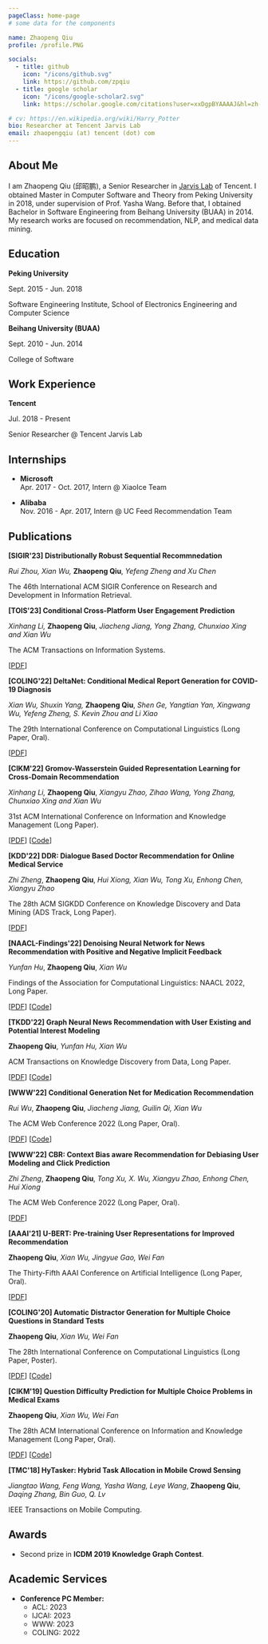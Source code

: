 ```yaml
---
pageClass: home-page
# some data for the components

name: Zhaopeng Qiu
profile: /profile.PNG

socials:
  - title: github
    icon: "/icons/github.svg"
    link: https://github.com/zpqiu
  - title: google scholar
    icon: "/icons/google-scholar2.svg"
    link: https://scholar.google.com/citations?user=xxDgpBYAAAAJ&hl=zh-CN

# cv: https://en.wikipedia.org/wiki/Harry_Potter
bio: Researcher at Tencent Jarvis Lab
email: zhaopengqiu (at) tencent (dot) com
---
```


<ProfileSection :frontmatter="$page.frontmatter" />

## About Me

I am Zhaopeng Qiu (邱昭鹏), a Senior Researcher in [Jarvis Lab](https://jarvislab.tencent.com/) of Tencent. I obtained Master in Computer Software and Theory from Peking University in 2018, under supervision of Prof. Yasha Wang. Before that, I obtained Bachelor in Software Engineering from Beihang University (BUAA) in 2014. My research works are focused on recommendation, NLP, and medical data mining.


<!-- ## News

- [Sept 1991] Attended Hogwarts
- [July 1980] Born in Godric's Hollow, West Country, England, Great Britain -->


## Education


<ExpCard hideBorder=true image="/projects/pku.png">

  **Peking University**

  Sept. 2015 - Jun. 2018
  
  Software Engineering Institute, School of Electronics Engineering and Computer Science

</ExpCard>

<ExpCard hideBorder=true image="/projects/buaa.png">

  **Beihang University (BUAA)**

  Sept. 2010 - Jun. 2014
  
  College of Software

</ExpCard>

## Work Experience

<ExpCard hideBorder=true image="/projects/Tencent.png">

  **Tencent**

  Jul. 2018 - Present
  
  Senior Researcher @ Tencent Jarvis Lab

</ExpCard>

## Internships

- **Microsoft** <br/>
Apr. 2017 - Oct. 2017, Intern @ XiaoIce Team

- **Alibaba** <br/>
Nov. 2016 - Apr. 2017, Intern @ UC Feed Recommendation Team

## Publications


<!-- [→ Full list](/projects/) -->

<ProjectCard hideBorder=true>

  **[SIGIR'23] Distributionally Robust Sequential Recommnedation**

  *Rui Zhou, Xian Wu,* **Zhaopeng Qiu**, *Yefeng Zheng and Xu Chen*
  
  The 46th International ACM SIGIR Conference on Research and Development in Information Retrieval.

  <!-- [[PDF](https://aclanthology.org/2022.coling-1.261.pdf)] -->
</ProjectCard>

<ProjectCard hideBorder=true>

  **[TOIS'23] Conditional Cross-Platform User Engagement Prediction**

  *Xinhang Li,* **Zhaopeng Qiu**, *Jiacheng Jiang, Yong Zhang, Chunxiao Xing and Xian Wu*
  
  The ACM Transactions on Information Systems.

  [[PDF](https://dl.acm.org/doi/pdf/10.1145/3589226)]
</ProjectCard>


<ProjectCard hideBorder=true>

  **[COLING'22] DeltaNet: Conditional Medical Report Generation for COVID-19 Diagnosis**

  *Xian Wu, Shuxin Yang,* **Zhaopeng Qiu**, *Shen Ge, Yangtian Yan, Xingwang Wu, Yefeng Zheng, S. Kevin Zhou and Li Xiao*
  
  The 29th International Conference on Computational Linguistics (Long Paper, Oral).

  [[PDF](https://aclanthology.org/2022.coling-1.261.pdf)]
</ProjectCard>

<ProjectCard hideBorder=true>

  **[CIKM'22] Gromov-Wasserstein Guided Representation Learning for Cross-Domain Recommendation**
  
  *Xinhang Li,* **Zhaopeng Qiu**, *Xiangyu Zhao, Zihao Wang, Yong Zhang, Chunxiao Xing and Xian Wu*

  31st ACM International Conference on Information and Knowledge Management (Long Paper).

  [[PDF](https://dl.acm.org/doi/pdf/10.1145/3511808.3557338)] [[Code](https://github.com/HestiaSky/GWCDR)]
</ProjectCard>

<ProjectCard hideBorder=true>

  **[KDD'22] DDR: Dialogue Based Doctor Recommendation for Online Medical Service**
  
  *Zhi Zheng*, **Zhaopeng Qiu**, *Hui Xiong, Xian Wu, Tong Xu, Enhong Chen, Xiangyu Zhao*

  The 28th ACM SIGKDD Conference on Knowledge Discovery and Data Mining (ADS Track, Long Paper).

  [[PDF](https://doi.org/10.1145/3534678.3539201)]

</ProjectCard>

<ProjectCard hideBorder=true>

  **[NAACL-Findings'22] Denoising Neural Network for News Recommendation with Positive and Negative Implicit Feedback**
  
  *Yunfan Hu*, **Zhaopeng Qiu**, *Xian Wu*

  Findings of the Association for Computational Linguistics: NAACL 2022, Long Paper.

  [[PDF](https://arxiv.org/pdf/2204.04397.pdf)] [[Code](https://github.com/chungdz/DRPN)]

</ProjectCard>

<ProjectCard hideBorder=true>

  **[TKDD'22] Graph Neural News Recommendation with User Existing and Potential Interest Modeling**
  
  **Zhaopeng Qiu**, *Yunfan Hu, Xian Wu*

  ACM Transactions on Knowledge Discovery from Data, Long Paper.

  [[PDF](https://doi.org/10.1145/3511708)] [[Code](https://github.com/zpqiu/GREP)]

</ProjectCard>

<ProjectCard hideBorder=true>

  **[WWW'22] Conditional Generation Net for Medication Recommendation**
  
  *Rui Wu*, **Zhaopeng Qiu**, *Jiacheng Jiang, Guilin Qi, Xian Wu*

  The ACM Web Conference 2022 (Long Paper, Oral).

  [[PDF](http://dl.acm.org/citation.cfm?id=3511936)] [[Code](https://github.com/BarryRun/COGNet)]

</ProjectCard>

<ProjectCard hideBorder=true>

  **[WWW'22] CBR: Context Bias aware Recommendation for Debiasing User Modeling and Click Prediction**
  
  *Zhi Zheng*, **Zhaopeng Qiu**, *Tong Xu, X. Wu, Xiangyu Zhao, Enhong Chen, Hui Xiong*

  The ACM Web Conference 2022 (Long Paper, Oral).

  [[PDF](https://doi.org/10.1145/3485447.3512099)]

</ProjectCard>

<ProjectCard hideBorder=true>

  **[AAAI'21] U-BERT: Pre-training User Representations for Improved Recommendation**
  
  **Zhaopeng Qiu**, *Xian Wu, Jingyue Gao, Wei Fan*

  The Thirty-Fifth AAAI Conference on Artificial Intelligence (Long Paper, Oral).

  [[PDF](https://ojs.aaai.org/index.php/AAAI/article/download/16557/16364)]

</ProjectCard>

<ProjectCard hideBorder=true>

  **[COLING'20] Automatic Distractor Generation for Multiple Choice Questions in Standard Tests**
  
  **Zhaopeng Qiu**, *Xian Wu, Wei Fan*

  The 28th International Conference on Computational Linguistics (Long Paper, Poster).

  [[PDF](https://www.aclweb.org/anthology/2020.coling-main.189.pdf)] [[Code](https://github.com/zpqiu/EDGE)]

</ProjectCard>

<ProjectCard hideBorder=true>

  **[CIKM'19] Question Difficulty Prediction for Multiple Choice Problems in Medical Exams**
  
  **Zhaopeng Qiu**, *Xian Wu, Wei Fan*

  The 28th ACM International Conference on Information and Knowledge Management (Long Paper, Oral).

  [[PDF](https://dl.acm.org/doi/pdf/10.1145/3357384.3358013)] [[Code](https://github.com/zpqiu/DAN)]

</ProjectCard>


<ProjectCard hideBorder=true>

  **[TMC'18] HyTasker: Hybrid Task Allocation in Mobile Crowd Sensing**
  
  *Jiangtao Wang, Feng Wang, Yasha Wang, Leye Wang*, **Zhaopeng Qiu**, *Daqing Zhang, Bin Guo, Q. Lv*

  IEEE Transactions on Mobile Computing.
  
</ProjectCard>

## Awards

- Second prize in **ICDM 2019 Knowledge Graph Contest**.

## Academic Services

- **Conference PC Member:**
  - ACL: 2023
  - IJCAI: 2023
  - WWW: 2023
  - COLING: 2022

<!-- Custom style for this page -->

<style lang="stylus">

.theme-container.home-page .page
  font-size 16px
  font-family "lucida grande", "lucida sans unicode", lucida, "Helvetica Neue", Helvetica, Arial, sans-serif;
  p
    margin 0 0 0.5rem
  p, ul, ol
    line-height normal
  a
    font-weight normal
  .theme-default-content:not(.custom) > h2
    margin-bottom 0.5rem
  .theme-default-content:not(.custom) > h2:first-child + p
    margin-top 0.5rem
  .theme-default-content:not(.custom) > h3
    padding-top 4rem

  /* Override */
  .md-card
    margin-top 0.5em
    .card-image
      padding 0.2rem
      img
        max-width 120px
        max-height 120px
    .card-content p
      -webkit-margin-after 0.2em

@media (max-width: 419px)
  .theme-container.home-page .page
    p, ul, ol
      line-height 1.5

    .md-card
      .card-image
        img 
          width 100%
          max-width 400px

</style>
